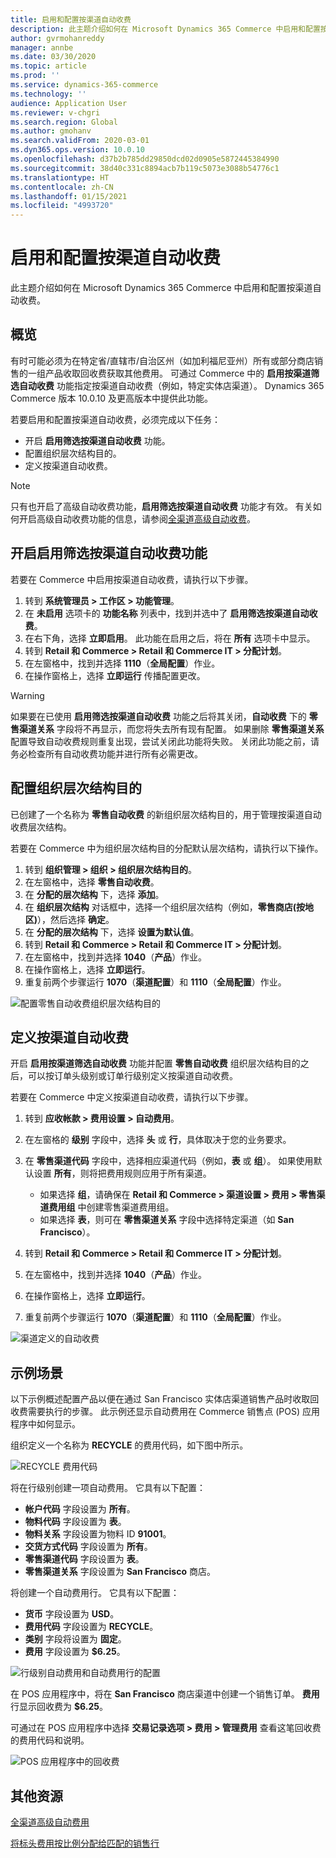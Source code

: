 ```yaml
---
title: 启用和配置按渠道自动收费
description: 此主题介绍如何在 Microsoft Dynamics 365 Commerce 中启用和配置按渠道自动收费。
author: gvrmohanreddy
manager: annbe
ms.date: 03/30/2020
ms.topic: article
ms.prod: ''
ms.service: dynamics-365-commerce
ms.technology: ''
audience: Application User
ms.reviewer: v-chgri
ms.search.region: Global
ms.author: gmohanv
ms.search.validFrom: 2020-03-01
ms.dyn365.ops.version: 10.0.10
ms.openlocfilehash: d37b2b785dd29850dcd02d0905e5872445384990
ms.sourcegitcommit: 38d40c331c8894acb7b119c5073e3088b54776c1
ms.translationtype: HT
ms.contentlocale: zh-CN
ms.lasthandoff: 01/15/2021
ms.locfileid: "4993720"
---
```

# <a name="enable-and-configure-auto-charges-by-channel"></a>启用和配置按渠道自动收费

此主题介绍如何在 Microsoft Dynamics 365 Commerce 中启用和配置按渠道自动收费。

## <a name="overview"></a>概览

有时可能必须为在特定省/直辖市/自治区州（如加利福尼亚州）所有或部分商店销售的一组产品收取回收费获取其他费用。 可通过 Commerce 中的 **启用按渠道筛选自动收费** 功能指定按渠道自动收费（例如，特定实体店渠道）。 Dynamics 365 Commerce 版本 10.0.10 及更高版本中提供此功能。

若要启用和配置按渠道自动收费，必须完成以下任务：

- 开启 **启用筛选按渠道自动收费** 功能。
- 配置组织层次结构目的。
- 定义按渠道自动收费。

> [!NOTE]
> 只有也开启了高级自动收费功能，**启用筛选按渠道自动收费** 功能才有效。 有关如何开启高级自动收费功能的信息，请参阅[全渠道高级自动收费](omni-auto-charges.md)。

## <a name="turn-on-the-enable-filter-auto-charges-by-channel-feature"></a>开启启用筛选按渠道自动收费功能

若要在 Commerce 中启用按渠道自动收费，请执行以下步骤。

1. 转到 **系统管理员 \> 工作区 \> 功能管理**。
1. 在 **未启用** 选项卡的 **功能名称** 列表中，找到并选中了 **启用筛选按渠道自动收费**。
1. 在右下角，选择 **立即启用**。 此功能在启用之后，将在 **所有** 选项卡中显示。
1. 转到 **Retail 和 Commerce \> Retail 和 Commerce IT \> 分配计划**。
1. 在左窗格中，找到并选择 **1110**（**全局配置**）作业。
1. 在操作窗格上，选择 **立即运行** 传播配置更改。

> [!WARNING]
> 如果要在已使用 **启用筛选按渠道自动收费** 功能之后将其关闭，**自动收费** 下的 **零售渠道关系** 字段将不再显示，而您将失去所有现有配置。 如果删除 **零售渠道关系** 配置导致自动收费规则重复出现，尝试关闭此功能将失败。 关闭此功能之前，请务必检查所有自动收费功能并进行所有必需更改。

## <a name="configure-the-organization-hierarchy-purpose"></a>配置组织层次结构目的

已创建了一个名称为 **零售自动收费** 的新组织层次结构目的，用于管理按渠道自动收费层次结构。

若要在 Commerce 中为组织层次结构目的分配默认层次结构，请执行以下操作。
        
1. 转到 **组织管理 \> 组织 \> 组织层次结构目的**。
1. 在左窗格中，选择 **零售自动收费**。
1. 在 **分配的层次结构** 下，选择 **添加**。
1. 在 **组织层次结构** 对话框中，选择一个组织层次结构（例如，**零售商店(按地区)**），然后选择 **确定**。
1. 在 **分配的层次结构** 下，选择 **设置为默认值**。
1. 转到 **Retail 和 Commerce \> Retail 和 Commerce IT \> 分配计划**。
1. 在左窗格中，找到并选择 **1040**（**产品**）作业。
1. 在操作窗格上，选择 **立即运行**。
1. 重复前两个步骤运行 **1070**（**渠道配置**）和 **1110**（**全局配置**）作业。

![配置零售自动收费组织层次结构目的](media/Auto-charges-org-hierarchy-purpose.png)

## <a name="define-auto-charges-by-channel"></a>定义按渠道自动收费

开启 **启用按渠道筛选自动收费** 功能并配置 **零售自动收费** 组织层次结构目的之后，可以按订单头级别或订单行级别定义按渠道自动收费。

若要在 Commerce 中定义按渠道自动收费，请执行以下步骤。

1. 转到 **应收帐款 \> 费用设置 \> 自动费用**。
1. 在左窗格的 **级别** 字段中，选择 **头** 或 **行**，具体取决于您的业务要求。
1. 在 **零售渠道代码** 字段中，选择相应渠道代码（例如，**表** 或 **组**）。 如果使用默认设置 **所有**，则将把费用规则应用于所有渠道。

    - 如果选择 **组**，请确保在 **Retail 和 Commerce \> 渠道设置 \> 费用 \> 零售渠道费用组** 中创建零售渠道费用组。
    - 如果选择 **表**，则可在 **零售渠道关系** 字段中选择特定渠道（如 **San Francisco**）。

1. 转到 **Retail 和 Commerce \> Retail 和 Commerce IT \> 分配计划**。
1. 在左窗格中，找到并选择 **1040**（**产品**）作业。
1. 在操作窗格上，选择 **立即运行**。
1. 重复前两个步骤运行 **1070**（**渠道配置**）和 **1110**（**全局配置**）作业。
    
![渠道定义的自动收费](media/Auto-charges-line-charge-by-channel.png)

## <a name="example-scenario"></a>示例场景

以下示例概述配置产品以便在通过 San Francisco 实体店渠道销售产品时收取回收费需要执行的步骤。 此示例还显示自动费用在 Commerce 销售点 (POS) 应用程序中如何显示。

组织定义一个名称为 **RECYCLE** 的费用代码，如下图中所示。

![RECYCLE 费用代码](media/Auto-charges-charge-code.png)

将在行级别创建一项自动费用。 它具有以下配置：

- **帐户代码** 字段设置为 **所有**。
- **物料代码** 字段设置为 **表**。
- **物料关系** 字段设置为物料 ID **91001**。
- **交货方式代码** 字段设置为 **所有**。
- **零售渠道代码** 字段设置为 **表**。
- **零售渠道关系** 字段设置为 **San Francisco** 商店。

将创建一个自动费用行。 它具有以下配置：

- **货币** 字段设置为 **USD**。
- **费用代码** 字段设置为 **RECYCLE**。
- **类别** 字段将设置为 **固定**。
- **费用** 字段设置为 **$6.25**。

![行级别自动费用和自动费用行的配置](media/Auto-charges-recyclingfee-line-fee.png)

在 POS 应用程序中，将在 **San Francisco** 商店渠道中创建一个销售订单。 **费用** 行显示回收费为 **$6.25**。

可通过在 POS 应用程序中选择 **交易记录选项 \> 费用 \> 管理费用** 查看这笔回收费的费用代码和说明。

![POS 应用程序中的回收费](media/pos-auto-charges-recyclingfee-line-fee.png)

## <a name="additional-resources"></a>其他资源

[全渠道高级自动费用](omni-auto-charges.md)

[将标头费用按比例分配给匹配的销售行](pro-rate-charges-matching-lines.md)
